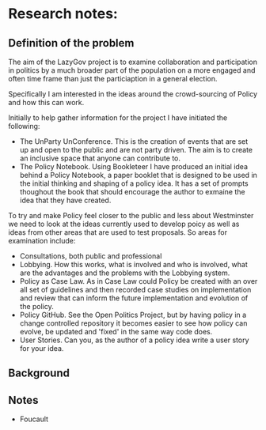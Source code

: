 # Research notes:

## Definition of the problem
The aim of the LazyGov project is to examine collaboration and participation in politics by a much broader part of the population on a more engaged and often time frame than just the particiaption in a general election. 

Specifically I am interested in the ideas around the crowd-sourcing of Policy and how this can work. 

Initially to help gather information for the project I have initiated the following:

* The UnParty UnConference. This is the creation of events that are set up and open to the public and are not party driven. The aim is to create an inclusive space that anyone can contribute to.
* The Policy Notebook. Using Bookleteer I have produced an initial idea behind a Policy Notebook, a paper booklet that is designed to be used in the initial thinking and shaping of a policy idea. It has a set of prompts thoughout the book that should encourage the author to exmaine the idea that they have created.

To try and make Policy feel closer to the public and less about Westminster we need to look at the ideas currently used to develop poicy as well as ideas from other areas that are used to test proposals. So areas for examination include:

* Consultations, both public and professional
* Lobbying. How this works, what is involved and who is involved, what are the advantages and the problems with the Lobbying system.
* Policy as Case Law. As in Case Law could Policy be created with an over all set of guidelines and then recorded case studies on implementation and review that can inform the future implementation and evolution of the policy.
* Policy GitHub. See the Open Politics Project, but by having policy in a change controlled repository it becomes easier to see how policy can evolve, be updated and 'fixed' in the same way code does.
* User Stories. Can you, as the author of a policy idea write a user story for your idea.

## Background

## Notes

* Foucault
